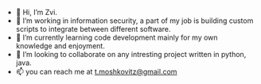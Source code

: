 - 👋 Hi, I’m Zvi.
- 👀 I’m working in information security, a part of my job is building custom scripts to integrate between different software.
- 🌱 I’m currently learning code development mainly for my own knowledge and enjoyment.
- 💞️ I’m looking to collaborate on any intresting project written in python, java.
- 📫 you can reach me at t.moshkovitz@gmail.com

<!---
zvimosh/zvimosh is a ✨ special ✨ repository because its `README.md` (this file) appears on your GitHub profile.
You can click the Preview link to take a look at your changes.
--->
